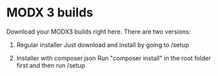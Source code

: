 # MODX 3 builds
Download your MODX3 builds right here. There are two versions:

1. Regular installer
Just download and install by going to /setup

2. Installer with composer.json
Run "composer install" in the root folder first and then run /setup
